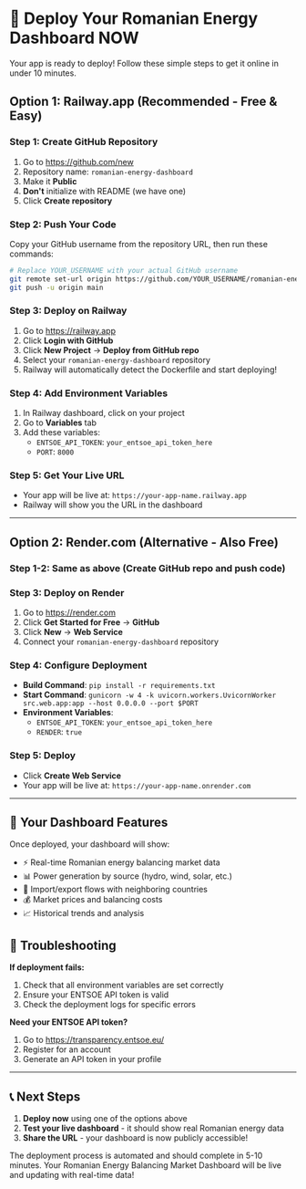 # 🚀 Deploy Your Romanian Energy Dashboard NOW

Your app is ready to deploy! Follow these simple steps to get it online in under 10 minutes.

## Option 1: Railway.app (Recommended - Free & Easy)

### Step 1: Create GitHub Repository
1. Go to https://github.com/new
2. Repository name: `romanian-energy-dashboard`
3. Make it **Public**
4. **Don't** initialize with README (we have one)
5. Click **Create repository**

### Step 2: Push Your Code
Copy your GitHub username from the repository URL, then run these commands:

```bash
# Replace YOUR_USERNAME with your actual GitHub username
git remote set-url origin https://github.com/YOUR_USERNAME/romanian-energy-dashboard.git
git push -u origin main
```

### Step 3: Deploy on Railway
1. Go to https://railway.app
2. Click **Login with GitHub**
3. Click **New Project** → **Deploy from GitHub repo**
4. Select your `romanian-energy-dashboard` repository
5. Railway will automatically detect the Dockerfile and start deploying!

### Step 4: Add Environment Variables
1. In Railway dashboard, click on your project
2. Go to **Variables** tab
3. Add these variables:
   - `ENTSOE_API_TOKEN`: `your_entsoe_api_token_here`
   - `PORT`: `8000`

### Step 5: Get Your Live URL
- Your app will be live at: `https://your-app-name.railway.app`
- Railway will show you the URL in the dashboard

---

## Option 2: Render.com (Alternative - Also Free)

### Step 1-2: Same as above (Create GitHub repo and push code)

### Step 3: Deploy on Render
1. Go to https://render.com
2. Click **Get Started for Free** → **GitHub**
3. Click **New** → **Web Service**
4. Connect your `romanian-energy-dashboard` repository

### Step 4: Configure Deployment
- **Build Command**: `pip install -r requirements.txt`
- **Start Command**: `gunicorn -w 4 -k uvicorn.workers.UvicornWorker src.web.app:app --host 0.0.0.0 --port $PORT`
- **Environment Variables**:
  - `ENTSOE_API_TOKEN`: `your_entsoe_api_token_here`
  - `RENDER`: `true`

### Step 5: Deploy
- Click **Create Web Service**
- Your app will be live at: `https://your-app-name.onrender.com`

---

## 🎉 Your Dashboard Features

Once deployed, your dashboard will show:
- ⚡ Real-time Romanian energy balancing market data
- 📊 Power generation by source (hydro, wind, solar, etc.)
- 🔄 Import/export flows with neighboring countries
- 💰 Market prices and balancing costs
- 📈 Historical trends and analysis

## 🔧 Troubleshooting

**If deployment fails:**
1. Check that all environment variables are set correctly
2. Ensure your ENTSOE API token is valid
3. Check the deployment logs for specific errors

**Need your ENTSOE API token?**
1. Go to https://transparency.entsoe.eu/
2. Register for an account
3. Generate an API token in your profile

---

## 📞 Next Steps

1. **Deploy now** using one of the options above
2. **Test your live dashboard** - it should show real Romanian energy data
3. **Share the URL** - your dashboard is now publicly accessible!

The deployment process is automated and should complete in 5-10 minutes. Your Romanian Energy Balancing Market Dashboard will be live and updating with real-time data!

